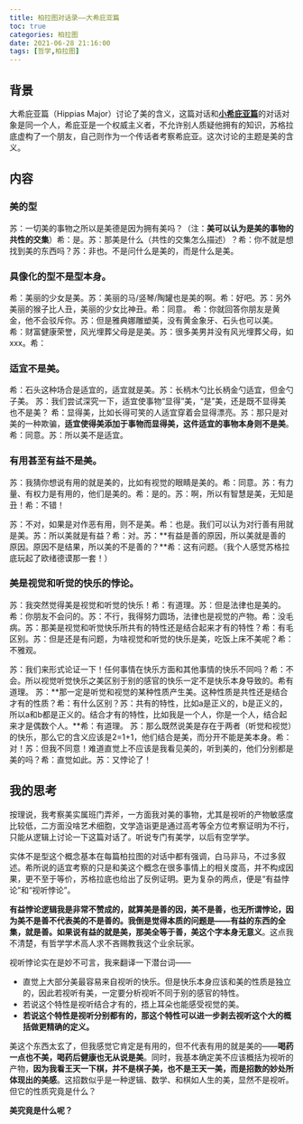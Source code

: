 ```yaml
---
title: 柏拉图对话录——大希庇亚篇
toc: true
categories: 柏拉图
date: 2021-06-28 21:16:00
tags: [哲学,柏拉图]
---
```


## 背景
大希庇亚篇（Hippias Major）讨论了美的含义，这篇对话和[**小希庇亚篇**](/2021/06/20/柏拉图对话录——小希庇亚篇/)的对话对象是同一个人，希庇亚是一个权威主义者，不允许别人质疑他拥有的知识，苏格拉底虚构了一个朋友，自己则作为一个传话者考察希庇亚。这次讨论的主题是美的含义。

## 内容
### 美的型
苏：一切美的事物之所以是美德是因为拥有美吗？（注：**美可以认为是美的事物的共性的交集**）希：是。苏：那美是什么（共性的交集怎么描述）？希：你不就是想找到美的东西吗？苏：非也。不是问什么是美的，而是什么是美。

### 具像化的型不是型本身。

希：美丽的少女是美。苏：美丽的马/竖琴/陶罐也是美的啊。希：好吧。苏：另外美丽的猴子比人丑，美丽的少女比神丑。希：同意。
希：你就回答你朋友是黄金，他不会驳斥你。苏：但是雅典娜雕塑美，没有黄金象牙、石头也可以美。
希：财富健康荣誉，风光埋葬父母是是美。苏：很多美男并没有风光埋葬父母，如xxx。希：

### 适宜不是美。

希：石头这种场合是适宜的，适宜就是美。苏：长柄木勺比长柄金勺适宜，但金勺子美。
苏：我们尝试深究一下，适宜使事物“显得”美，“是”美，还是既不显得美也不是美？
希：显得美，比如长得可笑的人适宜穿着会显得漂亮。苏：那只是对美的一种欺骗，**适宜使得美添加于事物而显得美，这件适宜的事物本身则不是美**。希：同意。苏：所以美不是适宜。

### 有用甚至有益不是美。

苏：我猜你想说有用的就是美的，比如有视觉的眼睛是美的。希：同意。苏：有力量、有权力是有用的，他们是美的。希：是的。苏：啊，所以有智慧是美，无知是丑！希：不错！

苏：不对，如果是对作恶有用，则不是美。希：也是。我们可以认为对行善有用就是美。苏：所以美就是有益？希：对。苏：**有益是善的原因，所以美就是善的原因。原因不是结果，所以美的不是善的？**希：这有问题。（我个人感觉苏格拉底玩起了欧绪德谟那一套！）

### 美是视觉和听觉的快乐的悖论。

苏：我突然觉得美是视觉和听觉的快乐！希：有道理。苏：但是法律也是美的。希：你朋友不会问的。苏：不行，我得努力圆场，法律也是视觉的产物。希：没毛病。苏：那美是视觉和听觉快乐所共有的特性还是结合起来才有的特性？希：有毛区别。苏：但是还是有问题，为啥视觉和听觉的快乐是美，吃饭上床不美呢？希：不雅观。

苏：我们来形式论证一下！任何事情在快乐方面和其他事情的快乐不同吗？希：不会。所以视觉听觉快乐之美区别于别的感官的快乐一定不是快乐本身导致的。希有道理。
苏：**那一定是听觉和视觉的某种性质产生美。这种性质是共性还是结合才有的性质？希：有什么区别？苏：共有的特性，比如a是正义的，b是正义的，所以a和b都是正义的。结合才有的特性，比如我是一个人，你是一个人，结合起来才是偶数个人。**希：有道理。
苏：那么既然说美是存在于两者（听觉和视觉）的快乐，那么它的含义应该是2=1+1，他们结合是美，而分开不能是美本身。希：对！苏：但我不同意！难道直觉上不应该是我看见美的，听到美的，他们分别都是美的吗？希：直觉如此。苏：又悖论了！

## 我的思考
按理说，我考察美实属班门弄斧，一方面我对美的事物，尤其是视听的产物敏感度比较低，二方面没啥艺术细胞，文学造诣更是通过高考等全方位考察证明为不行，只能从逻辑上讨论一下这篇对话了。听说专门有美学，以后有空学学。

实体不是型这个概念基本在每篇柏拉图的对话中都有强调，白马非马，不过多叙述。希所说的适宜考察的只是和美这个概念在很多事情上的相关度高，并不构成因果，更不至于等价，苏格拉底也给出了反例证明。更为复杂的两点，便是“有益悖论”和“视听悖论”。

**有益悖论逻辑我是非常不赞成的，就算美是善的因，美不是善，也无所谓悖论，因为美不是善不代表美的不是善的。我倒是觉得本质的问题是——有益的东西的全集，就是善。如果说有益的就是美，那美全等于善，美这个字本身无意义**。这点我不清楚，有哲学学术高人求不吝赐教我这个业余玩家。

视听悖论实在是妙不可言，我来翻译一下潜台词——

- 直觉上大部分美最容易来自视听的快乐。但是快乐本身应该和美的性质是独立的，因此若视听有美，一定要分析视听不同于别的感官的特性。
- 若说这个特性是视听结合才有的，捂上耳朵也能感受视觉的美。
- **若说这个特性是视听分别都有的，那这个特性可以进一步剥去视听这个大的概括做更精确的定义。**

美这个东西太玄了，但我感觉它肯定是有用的，但不代表有用的就是美的——**喝药一点也不美，喝药后健康也无从说是美**。同时，我基本确定美不应该概括为视听的产物，**因为我看王天一下棋，并不是棋子美，也不是王天一美，而是招数的妙处所体现出的美感**。这招数似乎是一种逻辑、数学、和棋如人生的美，显然不是视听。但它的性质究竟是什么？

**美究竟是什么呢？**